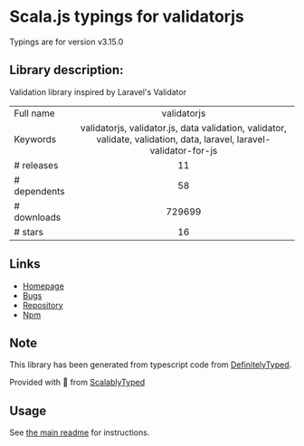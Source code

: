 
# Scala.js typings for validatorjs

Typings are for version v3.15.0

## Library description:
Validation library inspired by Laravel's Validator

|                    |                 |
| ------------------ | :-------------: |
| Full name          | validatorjs |
| Keywords           | validatorjs, validator.js, data validation, validator, validate, validation, data, laravel, laravel-validator-for-js |
| # releases         | 11 |
| # dependents       | 58 |
| # downloads        | 729699 |
| # stars            | 16 |

## Links
- [Homepage](https://github.com/skaterdav85/validatorjs#readme)
- [Bugs](https://github.com/skaterdav85/validatorjs/issues?labels=bug&milestone=1&page=1&state=open)
- [Repository](https://github.com/skaterdav85/validatorjs)
- [Npm](https://www.npmjs.com/package/validatorjs)
    


## Note
This library has been generated from typescript code from [DefinitelyTyped](https://definitelytyped.org).

Provided with :purple_heart: from [ScalablyTyped](https://github.com/oyvindberg/ScalablyTyped)

## Usage
See [the main readme](../../readme.md) for instructions.


